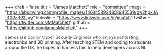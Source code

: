 +++
draft = false
title = "James Matchett"
role = "committee"
image = "https://pbs.twimg.com/profile_images/1463458924858945539/gw2hpxJA_400x400.jpg"
linkedin = "https://www.linkedin.com/in/jmatch"
twitter = "https://twitter.com/JMMatchett"
github = "https://github.com/jamesMatchett"
+++

James is a Senior Cyber Security Engineer who enjoys pentesting, electronics and 3D printing. After teaching STEM and coding to students around the UK, he hopes to harness this to help developers across NI.